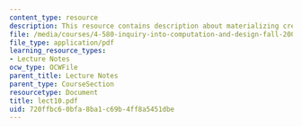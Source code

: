 ```yaml
---
content_type: resource
description: This resource contains description about materializing creative design.
file: /media/courses/4-580-inquiry-into-computation-and-design-fall-2006/720ffbc60bfa8ba1c69b4ff8a5451dbe_lect10.pdf
file_type: application/pdf
learning_resource_types:
- Lecture Notes
ocw_type: OCWFile
parent_title: Lecture Notes
parent_type: CourseSection
resourcetype: Document
title: lect10.pdf
uid: 720ffbc6-0bfa-8ba1-c69b-4ff8a5451dbe
---
```

